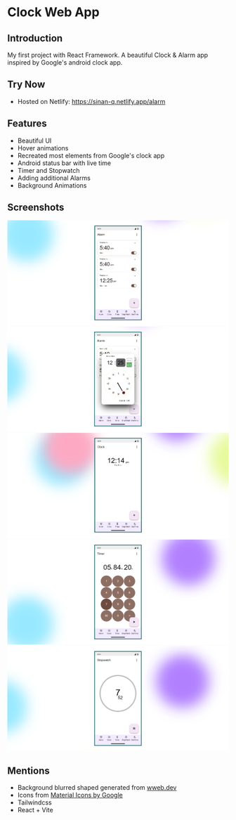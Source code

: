 
# Clock Web App
## Introduction
My first project with React Framework. A beautiful Clock & Alarm app inspired by Google's android clock app.

## Try Now 
* Hosted on Netlify: https://sinan-q.netlify.app/alarm
## Features
* Beautiful UI
* Hover animations
* Recreated most elements from Google's clock app
* Android status bar with live time
* Timer and Stopwatch
* Adding additional Alarms
* Background Animations

## Screenshots
![screenshot1](/screenshots/0.png)
![screenshot1](/screenshots/1.png)
![screenshot1](/screenshots/3.png)
![screenshot1](/screenshots/4.png)
![screenshot1](/screenshots/5.png)

## Mentions
* Background blurred shaped generated from [wweb.dev](https://wweb.dev/resources/animated-css-background-generator)
* Icons from [Material Icons by Google](https://fonts.google.com/icons)
* Tailwindcss
* React + Vite

